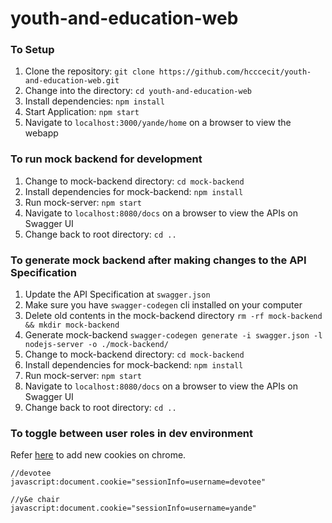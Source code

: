 # youth-and-education-web

### To Setup

1. Clone the repository: `git clone https://github.com/hcccecit/youth-and-education-web.git`
2. Change into the directory: `cd youth-and-education-web`
2. Install dependencies: `npm install`
3. Start Application: `npm start`
4. Navigate to `localhost:3000/yande/home` on a browser to view the webapp


### To run mock backend for development

1. Change to mock-backend directory: `cd mock-backend`
2. Install dependencies for mock-backend: `npm install`
3. Run mock-server: `npm start`
4. Navigate to `localhost:8080/docs` on a browser to view the APIs on Swagger UI 
5. Change back to root directory: `cd ..`


### To generate mock backend after making changes to the API Specification

1. Update the API Specification at `swagger.json`
2. Make sure you have `swagger-codegen` cli installed on your computer
3. Delete old contents in the mock-backend directory `rm -rf mock-backend && mkdir mock-backend`
4. Generate mock-backend `swagger-codegen generate -i swagger.json -l nodejs-server -o ./mock-backend/`
5. Change to mock-backend directory: `cd mock-backend`
6. Install dependencies for mock-backend: `npm install`
7. Run mock-server: `npm start`
8. Navigate to `localhost:8080/docs` on a browser to view the APIs on Swagger UI 
9. Change back to root directory: `cd ..`


### To toggle between user roles in dev environment

Refer [here](http://nategood.com/quickly-add-and-edit-cookies-in-chrome) to add new cookies on chrome.

```angularjs
//devotee
javascript:document.cookie="sessionInfo=username=devotee"

//y&e chair
javascript:document.cookie="sessionInfo=username=yande"
```
